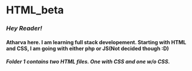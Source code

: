 # HTML_beta
<html>
<body>
  <h3><i> Hey Reader!</i></h3>
  <h4><b> Atharva </b> here. I am learning full stack developement. Starting with HTML and CSS, I am going with either php or JS(Not decided though :D)
  </h4>
  <h5> Folder 1 contains two HTML files. One with CSS and one w/o CSS.</h5>
  </body>
  </html>
